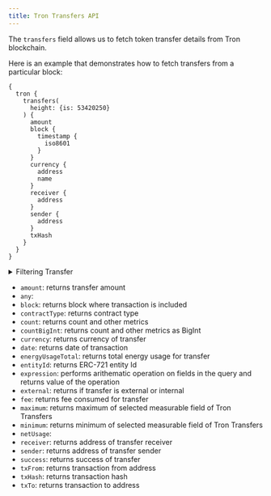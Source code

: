 ```yaml
---
title: Tron Transfers API
---
```


<head>
<meta name="title" content="Tron Transfers API"/>
<meta name="description" content="Get information on transfer details and wallets on the Tron blockchain. Also, get information on blocks for tokens or NFTs on the Tron blockchain."/>
<meta name="keywords" content="Tron api, Tron python api, Tron nft api, Tron scan api, Tron matic api, Tron api docs, Tron crypto api, Tron blockchain api,matic network api"/>
<meta name="robots" content="index, follow"/>
<meta http-equiv="Content-Type" content="text/html; charset=utf-8"/>
<meta name="language" content="English"/>

<!-- Open Graph / Facebook -->
<meta property="og:type" content="website" />
<meta property="og:title" content="Tron Transfers API" />
<meta property="og:description" content="Get information on transfer details and wallets on the Tron blockchain. Also, get information on blocks for tokens or NFTs on the Tron blockchain." />

<!-- Twitter -->
<meta property="twitter:card" content="summary_large_image" />
<meta property="twitter:title" content="Tron Transfers API" />
<meta property="twitter:description" content="Get information on transfer details and wallets on Tron blockchain. Also, get blocks information for tokens or NFTs on the Tron blockchain." />
</head>

The `transfers` field allows us to fetch token transfer details from Tron blockchain.

Here is an example that demonstrates how to fetch transfers from a particular block:

```
{
  tron {
    transfers(
      height: {is: 53420250}
    ) {
      amount
      block {
        timestamp {
          iso8601
        }
      }
      currency {
        address
        name
      }
      receiver {
        address
      }
      sender {
        address
      }
      txHash
    }
  }
}
```

<details>
<summary>Filtering Transfer</summary>

- `amount`: filter by amount of token transferred
- `any`:
- `contractType`: filter by contract type
- `currency`: filter by currency address
- `date`: filter by date of the transfer
- `entityId`: filter by ERC-721 entity id
- `external`: filter by if call is external or internal
- `height`: filter by block where transaction is included
- `options`: filter returned data by ordering, limiting, and constraining it
- `receiver`: filter by address of receiver
- `sender`: filter by address of sender
- `success`: filter by success of transaction
- `time`: filter by time of transaction
- `txFrom`: filter by address that executed the transaction
- `txHash`: filter by transaction hash
- `txTo`: filter by address where transaction was sent

</details>

- `amount`: returns transfer amount
- `any`:
- `block`: returns block where transaction is included
- `contractType`: returns contract type
- `count`: returns count and other metrics
- `countBigInt`: returns count and other metrics as BigInt
- `currency`: returns currency of transfer
- `date`: returns date of transaction
- `energyUsageTotal`: returns total energy usage for transfer
- `entityId`: returns ERC-721 entity Id
- `expression`: performs arithematic operation on fields in the query and returns value of the operation
- `external`: returns if transfer is external or internal
- `fee`: returns fee consumed for transfer
- `maximum`: returns maximum of selected measurable field of Tron Transfers
- `minimum`: returns minimum of selected measurable field of Tron Transfers
- `netUsage`: 
- `receiver`: returns address of transfer receiver
- `sender`: returns address of transfer sender
- `success`: returns success of transfer
- `txFrom`: returns transaction from address
- `txHash`: returns transaction hash
- `txTo`: returns transaction to address